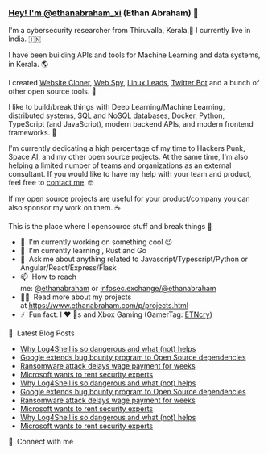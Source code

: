 ### [Hey! I'm ](https://github.com/ethanabraham#hey-im-ethanabraham_xi-ethan-abraham-)[@ethanabraham_xi](https://twitter.com/ethanabraham_xi) (Ethan Abraham) 👋

I'm a cybersecurity researcher from Thiruvalla, Kerala.🐘󠁵󠁳󠁣󠁡󠁿 I currently live in India. 🇮🇳

I have been building APIs and tools for Machine Learning and data systems, in Kerala. 🌎

I created [Website Cloner](https://github.com/ethanabraham#), [Web Spy](https://github.com/ethanabraham#), [Linux Leads](https://github.com/ethanabraham#), [Twitter Bot](https://github.com/ethanabraham#) and a bunch of other open source tools. 🚀

I like to build/break things with Deep Learning/Machine Learning, distributed systems, SQL and NoSQL databases, Docker, Python, TypeScript (and JavaScript), modern backend APIs, and modern frontend frameworks. 🤖

I'm currently dedicating a high percentage of my time to Hackers Punk, Space AI, and my other open source projects. At the same time, I'm also helping a limited number of teams and organizations as an external consultant. If you would like to have my help with your team and product, feel free to [contact me](mailto:infosec@ethanabraham.com). 🤓

If my open source projects are useful for your product/company you can also sponsor my work on them. ☕

This is the place where I opensource stuff and break things 🤣

-   🔭  I'm currently working on something cool 😉
-   🌱  I'm currently learning , Rust and Go
-   💬  Ask me about anything related to Javascript/Typescript/Python or Angular/React/Express/Flask
-   📫  How to reach me: [@ethanabraham](https://twitter.com/ethanabraham_xi) or [infosec.exchange/@ethanabraham](https://infosec.exchange/@ethanabraham)
-   👨‍💻  Read more about my projects at <https://www.ethanabraham.com/p/projects.html>
-   ⚡  Fun fact: I ❤️ 🐶s and Xbox Gaming (GamerTag: [ETNcry](https://account.xbox.com/en-us/profile?gamertag=ETNcry))

📕  Latest Blog Posts

-   [Why Log4Shell is so dangerous and what (not) helps](https://www.ethanabraham.com/why-logshe-is-so-dangerous-and-what-not-helps.html)
-   [Google extends bug bounty program to Open Source dependencies](https://www.ethanabraham.com/google-extends-bug-bounty-program-to-open-source-dependencies.html)
-   [Ransomware attack delays wage payment for weeks](https://www.ethanabraham.com/ransomlware-att-delays-wage-payment.html)
-   [Microsoft wants to rent security experts](https://www.ethanabraham.com/microsoft-wants-to-rent-security-experts.html)
-   [Why Log4Shell is so dangerous and what (not) helps](https://www.ethanabraham.com/why-logshe-is-so-dangerous-and-what-not-helps.html)
-   [Google extends bug bounty program to Open Source dependencies](https://www.ethanabraham.com/google-extends-bug-bounty-program-to-open-source-dependencies.html)
-   [Ransomware attack delays wage payment for weeks](https://www.ethanabraham.com/ransomlware-att-delays-wage-payment.html)
-   [Microsoft wants to rent security experts](https://www.ethanabraham.com/microsoft-wants-to-rent-security-experts.html)
-   [Why Log4Shell is so dangerous and what (not) helps](https://www.ethanabraham.com/why-logshe-is-so-dangerous-and-what-not-helps.html)
-   [Microsoft wants to rent security experts](https://www.ethanabraham.com/microsoft-wants-to-rent-security-experts.html)

🔗  Connect with me
